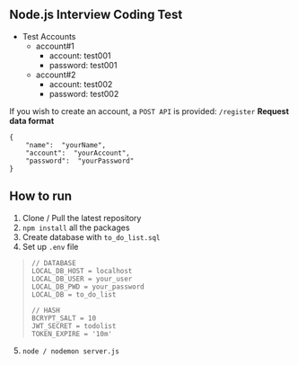 ## Node.js Interview Coding Test

-  Test Accounts
	- account#1
		- account: test001
		- password: test001
	- account#2
		- account: test002
		- password: test002

If you wish to create an account, a `POST API` is provided: `/register`
**Request data format**

    {
	    "name":  "yourName",
	    "account":  "yourAccount",
	    "password":  "yourPassword"
    }


## How to run

1. Clone / Pull the latest repository
2. `npm install` all the packages
3. Create database with `to_do_list.sql`
4. Set up `.env` file
>     // DATABASE
>     LOCAL_DB_HOST = localhost
>     LOCAL_DB_USER = your_user
>     LOCAL_DB_PWD = your_password
>     LOCAL_DB = to_do_list
>     
>     // HASH
>     BCRYPT_SALT = 10
>     JWT_SECRET = todolist
>     TOKEN_EXPIRE = '10m'
5. `node / nodemon server.js`